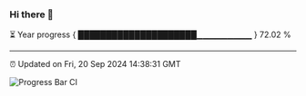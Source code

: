 ### Hi there 👋

⏳ Year progress { █████████████████████▁▁▁▁▁▁▁▁▁ } 72.02 %

---

⏰ Updated on Fri, 20 Sep 2024 14:38:31 GMT

![Progress Bar CI](https://github.com/IshwaranRudhara/GIT-ACTION/workflows/Progress%20Bar%20CI/badge.svg)

